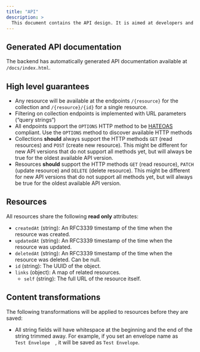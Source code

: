 ```yaml
---
title: "API"
description: >
  This document contains the API design. It is aimed at developers and to support administrators in debugging issues.
---
```


## Generated API documentation

The backend has automatically generated API documentation available at `/docs/index.html`.

## High level guarantees

- Any resource will be available at the endpoints `/{resource}` for the collection and `/{resource}/{id}` for a single resource.
- Filtering on collection endpoints is implemented with URL parameters (“query strings“)
- All endpoints support the `OPTIONS` HTTP method to be [HATEOAS](https://en.wikipedia.org/wiki/HATEOAS) compliant. Use the `OPTIONS` method to discover available HTTP methods
- Collections **should** always support the HTTP methods `GET` (read resources) and `POST` (create new resource). This might be different for new API versions that do not support all methods yet, but will always be true for the oldest available API version.
- Resources **should** support the HTTP methods `GET` (read resource), `PATCH` (update resource) and `DELETE` (delete resource). This might be different for new API versions that do not support all methods yet, but will always be true for the oldest available API version.

## Resources

All resources share the following **read only** attributes:

- `createdAt` (string): An RFC3339 timestamp of the time when the resource was created.
- `updatedAt` (string): An RFC3339 timestamp of the time when the resource was updated.
- `deletedAt` (string): An RFC3339 timestamp of the time when the resource was deleted. Can be null.
- `id` (string): The UUID of the object.
- `links` (object): A map of related resources.
  - `self` (string): The full URL of the resource itself.

## Content transformations

The following transformations will be applied to resources before they are saved:

- All string fields will have whitespace at the beginning and the end of the string trimmed away. For example, if you set an envelope name as `   Test Envelope   `, it will be saved as `Test Envelope`.
